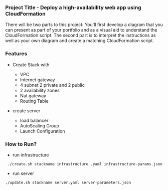 ﻿### Project Title - Deploy a high-availability web app using CloudFormation
There will be two parts to this project:
You'll first develop a diagram that you can present as part of your portfolio and as a visual aid to understand the CloudFormation script.
The second part is to interpret the instructions as well as your own diagram and create a matching CloudFormation script.



### Features
* Create Stack with
  * VPC
  * Internet gateway
  * 4 subnet 2 private and 2 public
  * 2 availability zones
  * Nat gateway 
  * Routing Table

* create server
  * load balancer
  * AutoScaling Group
  * Launch Configuration

### How to Run?
* run infrastructure
```
 ./create.sh stackname infrastructure .yaml infrastructure-params.json
```
* run server
 ```
./update.sh stackname server.yaml server-parameters.json
```
